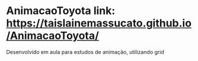  # AnimacaoToyota  link: https://taislainemassucato.github.io/AnimacaoToyota/
Desenvolvido em aula para estudos de animação, utilizando grid
